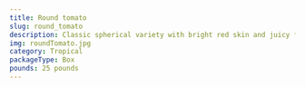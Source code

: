 ```yaml
---
title: Round tomato
slug: round_tomato
description: Classic spherical variety with bright red skin and juicy flesh, balancing acidity and sweetness. A kitchen staple for salads, sauces, stews, and both raw or cooked dishes. Packed with vitamins A, C, potassium, and lycopene (a key antioxidant for health). Grown to quality standards, perfect for markets seeking consistent flavor and texture.
img: roundTomato.jpg
category: Tropical
packageType: Box
pounds: 25 pounds
---
```


